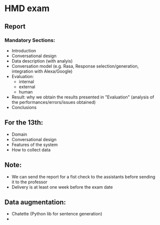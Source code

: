 # HMD exam

## Report

### Mandatory Sections:
 - Introduction
 - Conversational design
 - Data description (with analyis)
 - Conversation model (e.g. Rasa, Response selection/generation, integration with Alexa/Google)
 - Evaluation:
    - internal
    - external
    - human
 - Result: why we obtain the results presented in "Evaluation" (analysis of the performances/errors/issues obtained)
 - Conclusions


## For the 13th:
 - Domain
 - Conversational design
 - Features of the system
 - How to collect data

## Note:
 - We can send the report for a fist check to the assistants before sending it to the professor
 - Delivery is at least one week before the exam date

## Data augmentation:
 - Chatette (Python lib for sentence generation)
 - 
